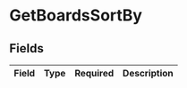 # GetBoardsSortBy


## Fields

| Field       | Type        | Required    | Description |
| ----------- | ----------- | ----------- | ----------- |